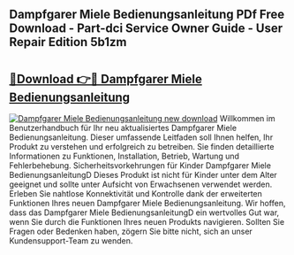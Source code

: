 ## Dampfgarer Miele Bedienungsanleitung PDf Free Download - Part-dci Service Owner Guide - User Repair Edition 5b1zm

# <h2><a href="http://df641ox.blite.top/?on=Dampfgarer+Miele+Bedienungsanleitung">🔗Download 👉🔴 Dampfgarer Miele Bedienungsanleitung</a></h2>

[![Dampfgarer Miele Bedienungsanleitung new download](https://i.imgur.com/lujVjoI.png)](http://df641ox.blite.top/?on=Dampfgarer+Miele+Bedienungsanleitung)
Willkommen im Benutzerhandbuch für Ihr neu aktualisiertes Dampfgarer Miele Bedienungsanleitung. Dieser umfassende Leitfaden soll Ihnen helfen, Ihr Produkt zu verstehen und erfolgreich zu betreiben. Sie finden detaillierte Informationen zu Funktionen, Installation, Betrieb, Wartung und Fehlerbehebung. Sicherheitsvorkehrungen für Kinder Dampfgarer Miele BedienungsanleitungD Dieses Produkt ist nicht für Kinder unter dem Alter geeignet und sollte unter Aufsicht von Erwachsenen verwendet werden. Erleben Sie nahtlose Konnektivität und Kontrolle dank der erweiterten Funktionen Ihres neuen Dampfgarer Miele Bedienungsanleitung. Wir hoffen, dass das Dampfgarer Miele BedienungsanleitungD ein wertvolles Gut war, wenn Sie durch die Funktionen Ihres neuen Produkts navigieren. Sollten Sie Fragen oder Bedenken haben, zögern Sie bitte nicht, sich an unser Kundensupport-Team zu wenden.
